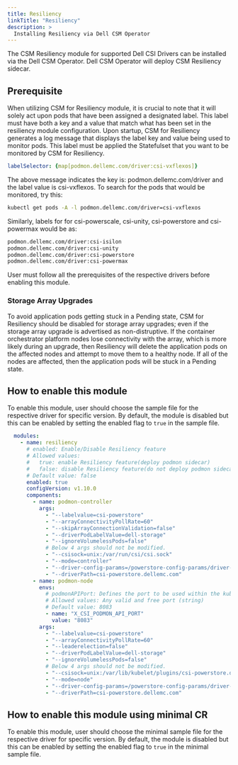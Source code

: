 ```yaml
---
title: Resiliency
linkTitle: "Resiliency"
description: >
  Installing Resiliency via Dell CSM Operator
---
```


The CSM Resiliency module for supported Dell CSI Drivers can be installed via the Dell CSM Operator. Dell CSM Operator will deploy CSM Resiliency sidecar.

## Prerequisite

When utilizing CSM for Resiliency module, it is crucial to note that it will solely act upon pods that have been assigned a designated label. This label must have both a key and a value that match what has been set in the resiliency module configuration. Upon startup, CSM for Resiliency generates a log message that displays the label key and value being used to monitor pods. This label must be applied the Statefulset that you want to be monitored by CSM for Resiliency.

 ```yaml
 labelSelector: {map[podmon.dellemc.com/driver:csi-vxflexos]}
 ```
 The above message indicates the key is: podmon.dellemc.com/driver and the label value is csi-vxflexos. To search for the pods that would be monitored, try this:
 ```bash
 kubectl get pods -A -l podmon.dellemc.com/driver=csi-vxflexos
```
Similarly, labels for for csi-powerscale, csi-unity, csi-powerstore and csi-powermax would be as:
 ```bash
 podmon.dellemc.com/driver:csi-isilon
 podmon.dellemc.com/driver:csi-unity
 podmon.dellemc.com/driver:csi-powerstore
 podmon.dellemc.com/driver:csi-powermax
```

 User must follow all the prerequisites of the respective drivers before enabling this module.

### Storage Array Upgrades
To avoid application pods getting stuck in a Pending state, CSM for Resiliency should be disabled for storage array upgrades; even if the storage array upgrade is advertised as non-distruptive. If the container orchestrator platform nodes lose connectivity with the array, which is more likely during an upgrade, then Resiliency will delete the application pods on the affected nodes and attempt to move them to a healthy node. If all of the nodes are affected, then the application pods will be stuck in a Pending state.

## How to enable this module

To enable this module, user should choose the sample file for the respective driver for specific version. By default, the module is disabled but this can be enabled by setting the enabled flag to `true` in the sample file.

```yaml
  modules:
    - name: resiliency
      # enabled: Enable/Disable Resiliency feature
      # Allowed values:
      #   true: enable Resiliency feature(deploy podmon sidecar)
      #   false: disable Resiliency feature(do not deploy podmon sidecar)
      # Default value: false
      enabled: true
      configVersion: v1.10.0
      components:
        - name: podmon-controller
          args:
            - "--labelvalue=csi-powerstore"
            - "--arrayConnectivityPollRate=60"
            - "--skipArrayConnectionValidation=false"
            - "--driverPodLabelValue=dell-storage"
            - "--ignoreVolumelessPods=false"
            # Below 4 args should not be modified.
            - "--csisock=unix:/var/run/csi/csi.sock"
            - "--mode=controller"
            - "--driver-config-params=/powerstore-config-params/driver-config-params.yaml"
            - "--driverPath=csi-powerstore.dellemc.com"
        - name: podmon-node
          envs:
            # podmonAPIPort: Defines the port to be used within the kubernetes cluster
            # Allowed values: Any valid and free port (string)
            # Default value: 8083
            - name: "X_CSI_PODMON_API_PORT"
              value: "8083"
          args:
            - "--labelvalue=csi-powerstore"
            - "--arrayConnectivityPollRate=60"
            - "--leaderelection=false"
            - "--driverPodLabelValue=dell-storage"
            - "--ignoreVolumelessPods=false"
            # Below 4 args should not be modified.
            - "--csisock=unix:/var/lib/kubelet/plugins/csi-powerstore.dellemc.com/csi_sock"
            - "--mode=node"
            - "--driver-config-params=/powerstore-config-params/driver-config-params.yaml"
            - "--driverPath=csi-powerstore.dellemc.com"
```
## How to enable this module using minimal CR

To enable this module, user should choose the minimal sample file for the respective driver for specific version. By default, the module is disabled but this can be enabled by setting the enabled flag to `true` in the minimal sample file.